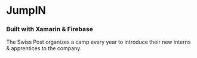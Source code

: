 # JumpIN

### Built with Xamarin & Firebase

The Swiss Post organizes a camp every year to introduce their new interns & apprentices to the company.
